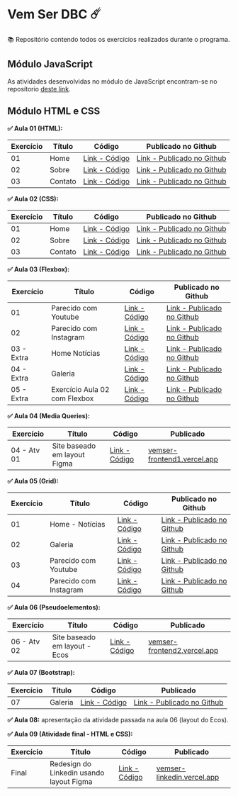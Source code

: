 # Vem Ser DBC ☄️
  
📚 Repositório contendo todos os exercícios realizados durante o programa.  
  
## Módulo JavaScript
As atividades desenvolvidas no módulo de JavaScript encontram-se no reposítorio [deste link](https://github.com/mayraamaral/vemser-js).
  
## Módulo HTML e CSS
**✅ Aula 01 (HTML):**

| Exercício | Título | Código | Publicado no Github |
| --------- | ------ | ------ | ------------------- |
| 01 | Home | [Link - Código](https://github.com/mayraamaral/vemser/blob/main/html-css/ex1/index.html) | [Link - Publicado no Github](https://mayraamaral.github.io/vemser/html-css/ex1/) |
| 02 | Sobre | [Link - Código](https://github.com/mayraamaral/vemser/blob/main/html-css/ex1/sobre.html) | [Link - Publicado no Github](https://mayraamaral.github.io/vemser/html-css/ex1/sobre.html) |
| 03 | Contato | [Link - Código](https://github.com/mayraamaral/vemser/blob/main/html-css/ex1/contato.html) | [Link - Publicado no Github](https://mayraamaral.github.io/vemser/html-css/ex1/contato.html) |  
  
  
**✅ Aula 02 (CSS):**

| Exercício | Título | Código | Publicado no Github |
| --------- | ------ | ------ | ------------------- |
| 01 | Home | [Link - Código](https://github.com/mayraamaral/vemser/blob/main/html-css/ex2/index.html) | [Link - Publicado no Github](https://mayraamaral.github.io/vemser/html-css/ex2/) |
| 02 | Sobre | [Link - Código](https://github.com/mayraamaral/vemser/blob/main/html-css/ex2/sobre.html) | [Link - Publicado no Github](https://mayraamaral.github.io/vemser/html-css/ex2/sobre.html) |
| 03 | Contato | [Link - Código](https://github.com/mayraamaral/vemser/blob/main/html-css/ex2/contato.html) | [Link - Publicado no Github](https://mayraamaral.github.io/vemser/html-css/ex2/contato.html) |  
  
**✅ Aula 03 (Flexbox):**

| Exercício | Título | Código | Publicado no Github |
| --------- | ------ | ------ | ------------------- |
| 01 | Parecido com Youtube | [Link - Código](https://github.com/mayraamaral/vemser/blob/main/html-css/ex3/youtube.html) | [Link - Publicado no Github](https://mayraamaral.github.io/vemser/html-css/ex3/youtube.html)  |
| 02 | Parecido com Instagram | [Link - Código](https://github.com/mayraamaral/vemser/blob/main/html-css/ex3/instagram.html) | [Link - Publicado no Github](https://mayraamaral.github.io/vemser/html-css/ex3/instagram.html) |
| 03 - Extra | Home Notícias | [Link - Código](https://github.com/mayraamaral/vemser/blob/main/html-css/ex3/index.html) | [Link - Publicado no Github](https://mayraamaral.github.io/vemser/html-css/ex3/) |
| 04 - Extra | Galeria | [Link - Código](https://github.com/mayraamaral/vemser/blob/main/html-css/ex3/galeria.html) | [Link - Publicado no Github](https://mayraamaral.github.io/vemser/html-css/ex3/galeria.html) |
| 05 - Extra | Exercício Aula 02 com Flexbox | [Link - Código](https://github.com/mayraamaral/vemser/tree/main/html-css/ex2-flexbox) | [Link - Publicado no Github](https://mayraamaral.github.io/vemser/html-css/ex2-flexbox/) |  
  
**✅ Aula 04 (Media Queries):**
  
| Exercício | Título | Código | Publicado |
| --------- | ------ | ------ | --------- |
| 04 - Atv 01 | Site baseado em layout Figma | [Link - Código](https://github.com/mayraamaral/vemser-frontend1) | [vemser-frontend1.vercel.app](https://vemser-frontend1.vercel.app/) |
  
**✅ Aula 05 (Grid):**
  
| Exercício | Título | Código | Publicado no Github |
| --------- | ------ | ------ | ------------------- |
| 01 | Home - Notícias | [Link - Código](https://github.com/mayraamaral/vemser/blob/main/html-css/ex5/ex1/index.html) | [Link - Publicado no Github](https://mayraamaral.github.io/vemser/html-css/ex5/ex1/index.html)  |
| 02 | Galeria | [Link - Código](https://github.com/mayraamaral/vemser/blob/main/html-css/ex5/ex2/index.html) | [Link - Publicado no Github](https://mayraamaral.github.io/vemser/html-css/ex5/ex2/index.html) |
| 03 | Parecido com Youtube | [Link - Código](https://github.com/mayraamaral/vemser/blob/main/html-css/ex5/ex3/index.html) | [Link - Publicado no Github](https://mayraamaral.github.io/vemser/html-css/ex5/ex3/index.html) |
| 04 | Parecido com Instagram | [Link - Código](https://github.com/mayraamaral/vemser/blob/main/html-css/ex5/ex4/index.html) | [Link - Publicado no Github](https://mayraamaral.github.io/vemser/html-css/ex5/ex4/index.html) |
  
**✅ Aula 06 (Pseudoelementos):**
  
| Exercício | Título | Código | Publicado |
| --------- | ------ | ------ | --------- |
| 06 - Atv 02 | Site baseado em layout - Ecos | [Link - Código](https://github.com/mayraamaral/vemser-frontend2) | [vemser-frontend2.vercel.app](https://vemser-frontend2.vercel.app/) |  
  
**✅ Aula 07 (Bootstrap):**
  
| Exercício | Título | Código | Publicado |
| --------- | ------ | ------ | --------- |
| 07 | Galeria | [Link - Código](https://github.com/mayraamaral/vemser/blob/main/html-css/ex7/index.html) | [Link - Publicado no Github](https://mayraamaral.github.io/vemser/html-css/ex7/index.html) |  
  
**✅ Aula 08:** apresentação da atividade passada na aula 06 (layout do Ecos).  
  
**✅ Aula 09 (Atividade final - HTML e CSS):**
  
| Exercício | Título | Código | Publicado |
| --------- | ------ | ------ | --------- |
| Final | Redesign do Linkedin usando layout Figma | [Link - Código](https://github.com/mayraamaral/vemser-frontend3-linkedin) | [vemser-linkedin.vercel.app](https://vemser-linkedin.vercel.app/) |  